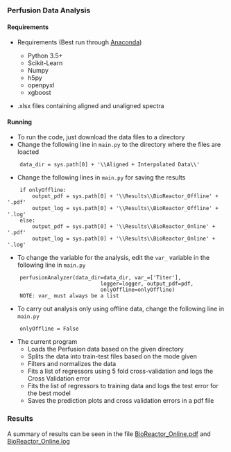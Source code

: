 ### Perfusion Data Analysis

#### Requirements
* Requirements (Best run through [Anaconda](https://conda.io/docs/user-guide/install/download.html))
  + Python 3.5+
  + Scikit-Learn
  + Numpy
  + h5py
  + openpyxl
  + xgboost

* .xlsx files containing aligned and unaligned spectra

#### Running

* To run the code, just download the data files to a directory
* Change the following line in ``main.py`` to the directory where the files are loacted  
```
    data_dir = sys.path[0] + '\\Aligned + Interpolated Data\\'
```

* Change the following lines in ``main.py`` for saving the results

```
    if onlyOffline:
        output_pdf = sys.path[0] + '\\Results\\BioReactor_Offline' + '.pdf'
        output_log = sys.path[0] + '\\Results\\BioReactor_Offline' + '.log'
    else:
        output_pdf = sys.path[0] + '\\Results\\BioReactor_Online' + '.pdf'
        output_log = sys.path[0] + '\\Results\\BioReactor_Online' + '.log'
```

* To change the variable for the analysis, edit the ``var_`` variable in the following line in ``main.py``

```
    perfusionAnalyzer(data_dir=data_dir, var_=['Titer'],
                              logger=logger, output_pdf=pdf,
                              onlyOffline=onlyOffline)
    NOTE: var_ must always be a list
```
* To carry out analysis only using offline data, change the following line in ``main.py``

```
    onlyOffline = False
```

* The current program
  + Loads the Perfusion data based on the given directory
  + Splits the data into train-test files based on the mode given
  + Filters and normalizes the data
  + Fits a list of regressors using 5 fold cross-validation and logs the Cross Validation error
  + Fits the list of regressors to training data and logs the test error for the best model
  + Saves the prediction plots and cross validation errors in a pdf file

### Results
A summary of results can be seen in the file [BioReactor_Online.pdf](BioReactor_Online.pdf) and [BioReactor_Online.log](BioReactor_Online.log)






